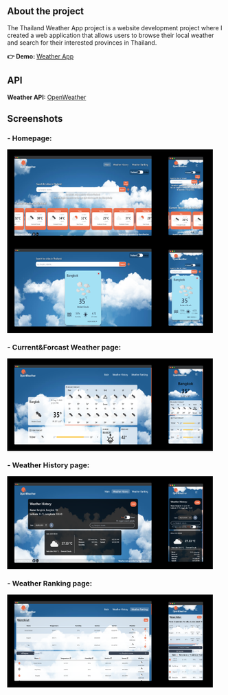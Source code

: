 ## About the project
The Thailand Weather App project is a website development project where I created a web application that allows users to browse their local weather and search for their interested provinces in Thailand.

<p><b>👉 Demo: </b><a href="https://tyleeer.github.io/thailand-weather-tracker/">Weather App</a></p>

## API
<p><b>Weather API: </b><a href="https://openweathermap.org/">OpenWeather</a></p>

## Screenshots
<h3>- Homepage:</h3>
<div style="display: flex;">
<img src="/src/img/previewimgs/homepage.png" style="width: 70%">
<img src="/src/img/previewimgs/homepage--mobile.png" style="width: 25%">
</div>
<div style="display: flex">
<img src="/src/img/previewimgs/homepage_popup.png" style="width: 70%">
<img src="/src/img/previewimgs/homepage--mobile_popup.png" style="width: 25%">
</div>


<h3>- Current&Forcast Weather page:</h3>
<div style="display: flex;">
<img src="/src/img/previewimgs/detailpage.png" style="width: 70%">
<img src="/src/img/previewimgs/detailpage--mobile.png" style="width: 25%">
</div>


<h3>- Weather History page:</h3>
<div style="display: flex;">
<img src="/src/img/previewimgs/historypage.png" style="width: 70%">
<img src="/src/img/previewimgs/historypage--mobile.png" style="width: 25%">
</div>

<h3>- Weather Ranking page:</h3>
<div style="display: flex;">
<img src="/src/img/previewimgs/rankingpage.png" style="width: 70%">
<img src="/src/img/previewimgs/rankingpage--mobile.png" style="width: 25%">
</div>
